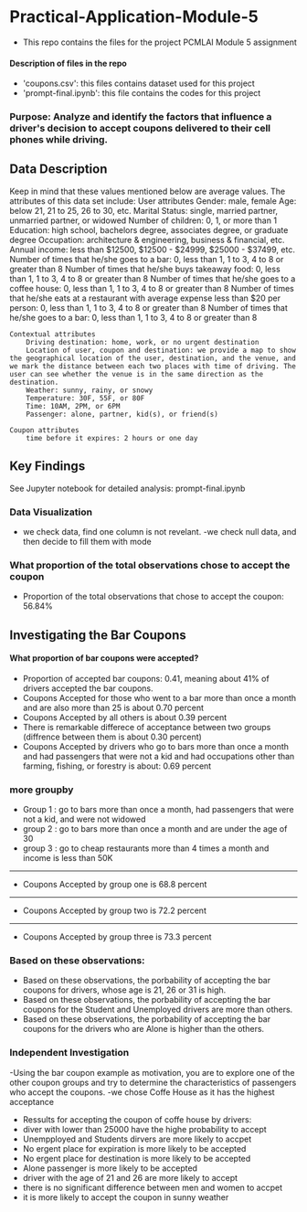 # Practical-Application-Module-5
- This repo contains the files for the project PCMLAI Module 5 assignment 
#### Description of files in the repo
- 'coupons.csv': this files contains dataset used for this project 
- 'prompt-final.ipynb': this file contains the codes for this project 
### Purpose: Analyze and identify the factors that influence a driver's decision to accept coupons delivered to their cell phones while driving.

## Data Description
Keep in mind that these values mentioned below are average values.
The attributes of this data set include:
    User attributes
        Gender: male, female
        Age: below 21, 21 to 25, 26 to 30, etc.
        Marital Status: single, married partner, unmarried partner, or widowed
        Number of children: 0, 1, or more than 1
        Education: high school, bachelors degree, associates degree, or graduate degree
        Occupation: architecture & engineering, business & financial, etc.
        Annual income: less than $12500, $12500 - $24999, $25000 - $37499, etc.
        Number of times that he/she goes to a bar: 0, less than 1, 1 to 3, 4 to 8 or greater than 8
        Number of times that he/she buys takeaway food: 0, less than 1, 1 to 3, 4 to 8 or greater than 8
        Number of times that he/she goes to a coffee house: 0, less than 1, 1 to 3, 4 to 8 or greater than 8
        Number of times that he/she eats at a restaurant with average expense less than $20 per person: 0, less than 1, 1 to 3, 4 to 8 or greater than 8
        Number of times that he/she goes to a bar: 0, less than 1, 1 to 3, 4 to 8 or greater than 8

    Contextual attributes
        Driving destination: home, work, or no urgent destination
        Location of user, coupon and destination: we provide a map to show the geographical location of the user, destination, and the venue, and we mark the distance between each two places with time of driving. The user can see whether the venue is in the same direction as the destination.
        Weather: sunny, rainy, or snowy
        Temperature: 30F, 55F, or 80F
        Time: 10AM, 2PM, or 6PM
        Passenger: alone, partner, kid(s), or friend(s)

    Coupon attributes
        time before it expires: 2 hours or one day


## Key Findings
See Jupyter notebook for detailed analysis: prompt-final.ipynb

### Data Visualization 
- we check data, find one column is not revelant.
-we check null data, and then decide to fill them with mode 

### What proportion of the total observations chose to accept the coupon
- Proportion of the total observations that chose to accept the coupon: 56.84%

## Investigating the Bar Coupons
#### What proportion of bar coupons were accepted? 
- Proportion of accepted bar coupons: 0.41, meaning about 41% of drivers accepted the bar coupons.
- Coupons Accepted for those who went to a bar more than once a month and are also more than 25 is about 0.70 percent
- Coupons Accepted by all others is about 0.39 percent
- There is remarkable differece of acceptance between two groups (diffrence between them is about 0.30 percent)
- Coupons Accepted by drivers who go to bars more than once a month and had passengers that were not a kid and had occupations other than farming, fishing, or forestry is about:
        0.69 percent

### more groupby 
- Group 1 : go to bars more than once a month, had passengers that were not a kid, and were not widowed
- group 2 : go to bars more than once a month and are under the age of 30
- group 3 : go to cheap restaurants more than 4 times a month and income is less than 50K

---------------------
- Coupons Accepted by group one is 68.8 percent
---------------------
- Coupons Accepted by group two is 72.2 percent
---------------------
- Coupons Accepted by group three is 73.3 percent

### Based on these observations: 
- Based on these observations, the porbability of accepting the bar coupons for drivers, whose age is 21, 26 or 31 is high.
- Based on these observations, the porbability of accepting the bar coupons for the Student and Unemployed drivers are more than others.
- Based on these observations, the porbability of accepting the bar coupons for the drivers who are Alone is higher than the others.

### Independent Investigation
-Using the bar coupon example as motivation, you are to explore one of the other coupon groups and try to determine the characteristics of passengers who accept the coupons. 
-we chose Coffe House as it has the highest acceptance
- Ressults for accepting the coupon of coffe house by drivers:
- diver with lower than 25000 have the highe probability to accept
- Unempployed and Students dirvers are more likely to accpet
- No ergent place for expiration is more likely to be accepted
- No ergent place for destination is more likely to be accepted
- Alone passenger is more likely to be accepted
- driver with the age of 21 and 26 are more likely to accept
- there is no significant difference between men and women to accpet
- it is more likely to accept the coupon in sunny weather
